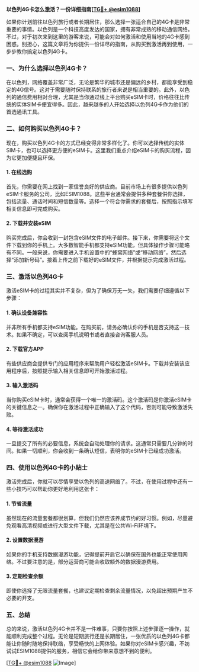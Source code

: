 **以色列4G卡怎么激活？一份详细指南[[TG💪+ @esim1088](https://t.me/s/esim1088)]**

如果你计划前往以色列旅行或者长期居住，那么选择一张适合自己的4G卡是非常重要的事情。以色列是一个科技高度发达的国家，拥有非常成熟的移动通信网络。不过，对于初次来到这里的游客来说，可能会对如何激活和使用当地的4G卡感到困惑。别担心，这篇文章将为你提供一份详尽的指南，从购买到激活再到使用，一步步教你搞定以色列4G卡。

### 一、为什么选择以色列4G卡？

在以色列，网络覆盖非常广泛，无论是繁华的城市还是偏远的乡村，都能享受到稳定的4G信号。这对于需要随时保持联系的旅行者来说是相当重要的。此外，以色列的通信费用相对合理，尤其是当你通过线上平台购买eSIM卡时，价格往往比传统的实体SIM卡便宜得多。因此，越来越多的人开始选择以色列4G卡作为他们的首选通讯工具。

### 二、如何购买以色列4G卡？

现在，购买以色列4G卡的方式已经变得非常多样化了。你可以选择传统的实体SIM卡，也可以选择更方便的eSIM卡。这里我们重点介绍eSIM卡的购买流程，因为它更加便捷且环保。

#### 1. 在线选购
首先，你需要在网上找到一家信誉良好的供应商。目前市场上有很多提供以色列eSIM卡服务的公司，比如ESIM1088。这些平台通常会提供多种套餐供你选择，包括流量、通话时间和短信数量等。选择一个符合你需求的套餐后，按照指示填写相关信息即可完成购买。

#### 2. 下载并安装eSIM
购买完成后，你会收到一封包含eSIM文件的电子邮件。接下来，你需要将这个文件下载到你的手机上。大多数智能手机都支持eSIM功能，但具体操作步骤可能略有不同。一般来说，你需要进入手机设置中的“蜂窝网络”或“移动网络”，然后选择“添加新号码”。接着上传之前下载好的eSIM文件，并根据提示完成激活过程。

### 三、激活以色列4G卡

激活eSIM卡的过程其实并不复杂，但为了确保万无一失，我们需要仔细遵循以下步骤：

#### 1. 确认设备兼容性
并非所有手机都支持eSIM功能。在购买前，请务必确认你的手机是否支持这一技术。如果不确定，可以查阅手机说明书或者直接咨询客服人员。

#### 2. 下载官方APP
有些供应商会提供专门的应用程序来帮助用户轻松激活eSIM卡。下载并安装该应用程序后，按照提示输入相关信息即可开始激活过程。

#### 3. 输入激活码
当你购买eSIM卡时，通常会获得一个唯一的激活码。这个激活码是你激活eSIM卡的关键信息之一。确保你在激活过程中正确输入了这个代码，否则可能导致激活失败。

#### 4. 等待激活成功
一旦提交了所有的必要信息，系统会自动处理你的请求。这通常只需要几分钟的时间。如果一切顺利，你会收到一条确认短信，表明你的eSIM卡已经成功激活。

### 四、使用以色列4G卡的小贴士

激活完成后，你就可以尽情享受以色列的高速网络了。不过，在使用过程中还有一些小技巧可以帮助你更好地利用这张卡：

#### 1. 节省流量
虽然现在的流量套餐都很划算，但我们仍然应该养成节约的好习惯。例如，尽量避免观看高清视频或进行大型文件下载，尤其是在公共Wi-Fi环境下。

#### 2. 设置数据漫游
如果你的手机支持数据漫游功能，记得提前开启它以确保在国外也能正常使用网络。不过要注意的是，部分运营商可能会收取额外的数据漫游费用。

#### 3. 定期检查余额
即使你选择了无限流量套餐，也建议定期检查剩余流量情况，以免超出预期产生不必要的开支。

### 五、总结

总的来说，激活以色列4G卡并不是一件难事，只要你按照上述步骤逐一操作，就能顺利完成整个过程。无论是短期旅行还是长期居住，一张优质的以色列4G卡都能让你随时随地保持联络，享受畅快的上网体验。如果你对eSIM卡感兴趣，不妨试试ESIM1088提供的服务，相信它会给你带来意想不到的便利。

[[TG💪+ @esim1088](https://t.me/s/esim1088) ![Image](https://i.postimg.cc/4NQfJmqS/Snipaste-2025-05-13-00-14-12.png)]